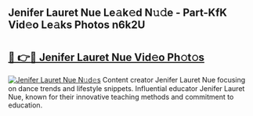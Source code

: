 ## Jenifer Lauret Nue Le𝚊k𝚎d N𝚞𝚍e - Part-KfK Vid𝚎o Le𝚊ks Photos n6k2U

# <h2><a href="http://fb0za8.evod.top/?m=Jenifer+Lauret+Nue">🔗 👉🔴 Jenifer Lauret Nue Vid𝚎o Ph𝚘t𝚘s</a></h2>

[![Jenifer Lauret Nue N𝚞d𝚎s](https://i.imgur.com/8V9OHl7.gif)](http://fb0za8.evod.top/?m=Jenifer+Lauret+Nue)
Content creator Jenifer Lauret Nue focusing on dance trends and lifestyle snippets. Influential educator Jenifer Lauret Nue, known for their innovative teaching methods and commitment to education. 
